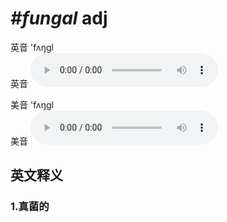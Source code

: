# ***\#fungal*** adj
英音 'fʌŋɡl  
英音
<audio src="./media/fungal1_AAC.aac" controls="controls"></audio>

美音 'fʌŋɡl  
美音
<audio src="./media/fungal1_AAC.aac" controls="controls"></audio>



  

英文释义
---
### 1.**真菌的**  


